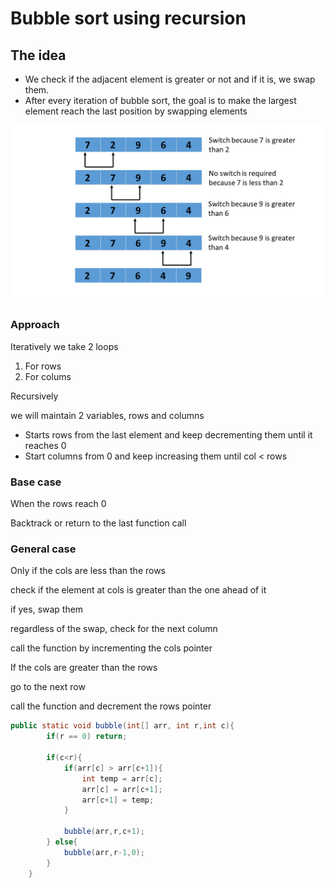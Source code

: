 # Bubble sort using recursion

## The idea

- We check if the adjacent element is greater or not and if it is, we swap them.
- After every iteration of bubble sort, the goal is to make the largest element reach the last position by swapping elements

![Untitled](Bubble%20sort%20using%20recursion%2074a48d1b4b0e40b094af8e7d42926206/Untitled.png)

### Approach

Iteratively we take 2 loops

1. For rows
2. For colums

Recursively 

we will maintain 2 variables, rows and columns 

- Starts rows from the last element and keep decrementing them until it reaches 0
- Start columns from 0 and keep increasing them until col < rows

### Base case

When the rows reach 0

Backtrack or return to the last function call

### General case

Only if the cols are less than the rows

check if the element at cols is greater than the one ahead of it 

if yes, swap them

regardless of the swap, check for the next column

call the function by incrementing the cols pointer

If the cols are greater than the rows

go to the next row

call the function and decrement the rows pointer  

```java
public static void bubble(int[] arr, int r,int c){
	    if(r == 0) return;
	    
	    if(c<r){
	        if(arr[c] > arr[c+1]){
	            int temp = arr[c];
	            arr[c] = arr[c+1];
	            arr[c+1] = temp;
	        }
	        
	        bubble(arr,r,c+1);
	    } else{
	        bubble(arr,r-1,0);
	    }
	}
```